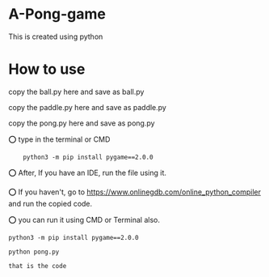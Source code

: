 # A-Pong-game
This is created using python

# How to use
copy the ball.py here and save as ball.py

copy the paddle.py here and save as paddle.py

copy the pong.py here and save as pong.py

⭕ type in the terminal or CMD

        python3 -m pip install pygame==2.0.0

⭕ After, If you have an IDE, run the file using it.

⭕ If you haven't, go to https://www.onlinegdb.com/online_python_compiler and run the copied code.

⭕ you can run it using CMD or Terminal also.

    python3 -m pip install pygame==2.0.0

    python pong.py

    that is the code

